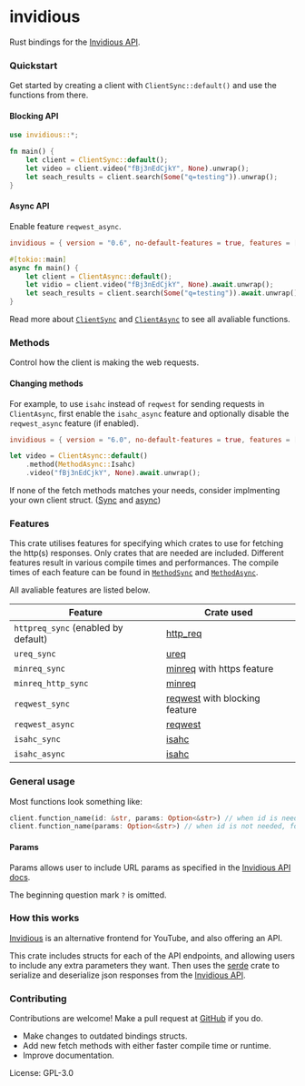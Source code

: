 # invidious

Rust bindings for the [Invidious API](https://docs.invidious.io/api).

### Quickstart

Get started by creating a client with `ClientSync::default()` and use the functions from there.

#### Blocking API

```rust
use invidious::*;

fn main() {
    let client = ClientSync::default();
    let video = client.video("fBj3nEdCjkY", None).unwrap();
    let seach_results = client.search(Some("q=testing")).unwrap();
}
```

#### Async API

Enable feature `reqwest_async`.

```toml
invidious = { version = "0.6", no-default-features = true, features = ["reqwest_async"]}
```

```rust
#[tokio::main]
async fn main() {
    let client = ClientAsync::default();
    let vidio = client.video("fBj3nEdCjkY", None).await.unwrap();
    let seach_results = client.search(Some("q=testing")).await.unwrap();
}
```

Read more about [`ClientSync`](./struct.ClientSync.html) and [`ClientAsync`](./struct.ClientAsync.html) to see all avaliable functions.

### Methods

Control how the client is making the web requests.

#### Changing methods

For example, to use `isahc` instead of `reqwest` for sending requests in `ClientAsync`, first
enable the `isahc_async` feature and optionally disable the `reqwest_async` feature (if
enabled).

```toml
invidious = { version = "6.0", no-default-features = true, features = ["isahc_async"]}
```

```rust
let video = ClientAsync::default()
    .method(MethodAsync::Isahc)
    .video("fBj3nEdCjkY", None).await.unwrap();
```

If none of the fetch methods matches your needs, consider implmenting your own client struct.
([Sync](./trait.ClientSyncTrait.html) and [async](./trait.ClientAsyncTrait.html))

### Features

This crate utilises features for specifying which crates to use for fetching the http(s) responses. Only crates that are needed are included. Different features result in various compile times and performances. The compile times of each feature can be found in [`MethodSync`](./enum.MethodSync.html) and [`MethodAsync`](./enum.MethodAsync.html).

All avaliable features are listed below.

|Feature|Crate used|
|---|---|
|`httpreq_sync` (enabled by default)|[http_req](https://crates.io/crates/http_req)|
|`ureq_sync`|[ureq](https://crates.io/crates/ureq)|
|`minreq_sync`|[minreq](https://crates.io/crates/minreq) with https feature|
|`minreq_http_sync`|[minreq](https://crates.io/crates/minreq)|
|`reqwest_sync`|[reqwest](https://crates.io/crates/reqwest) with blocking feature|
|`reqwest_async`|[reqwest](https://crates.io/crates/reqwest)|
|`isahc_sync`|[isahc](https://crates.io/crates/isahc)|
|`isahc_async`|[isahc](https://crates.io/crates/isahc)|

### General usage

Most functions look something like:

```rs
client.function_name(id: &str, params: Option<&str>) // when id is needed.
client.function_name(params: Option<&str>) // when id is not needed, for example search.
```

#### Params

Params allows user to include URL params as specified in the [Invidious API docs](https://docs.invidious.io/api).

The beginning question mark `?` is omitted.

### How this works

[Invidious](https://invidious.io) is an alternative frontend for YouTube, and also offering an API.

This crate includes structs for each of the API endpoints, and allowing users to include any extra parameters they want. Then uses the [serde](https://crates.io/crates/serde) crate to serialize and deserialize json responses from the [Invidious API](https://docs.invidious.io/api).

### Contributing

Contributions are welcome! Make a pull request at [GitHub](https://github.com/siriusmart/invidious-rs) if you do.

- Make changes to outdated bindings structs.
- Add new fetch methods with either faster compile time or runtime.
- Improve documentation.

License: GPL-3.0
